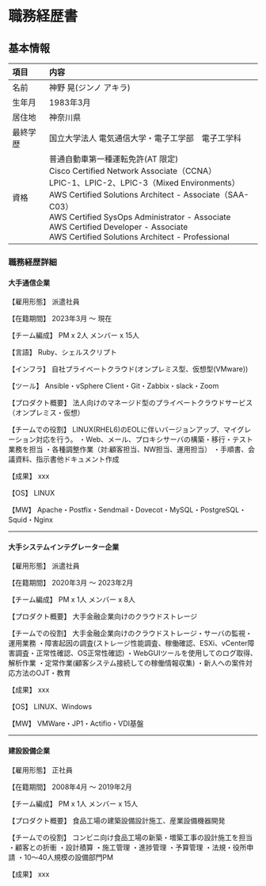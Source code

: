 # 職務経歴書

## 基本情報

| 項目 | 内容 |
|:---- |:----|
|名前|神野 晃(ジンノ アキラ)|
|生年月|1983年3月|
|居住地|神奈川県|
|最終学歴|国立大学法人 電気通信大学・電子工学部　電子工学科|
|資格|普通自動車第一種運転免許(AT 限定)<br>Cisco Certified Network Associate（CCNA）<br>LPIC-1、LPIC-2、LPIC-3（Mixed Environments）<br>AWS Certified Solutions Architect - Associate（SAA-C03）<br>AWS Certified SysOps Administrator - Associate<br>AWS Certified Developer - Associate<br>AWS Certified Solutions Architect - Professional|<br><br>




### 職務経歴詳細

#### 大手通信企業

【雇用形態】
派遣社員

【在籍期間】
2023年3月 ～ 現在

【チーム編成】
PM x 2人
メンバー x 15人

【言語】
Ruby、シェルスクリプト

【インフラ】
自社プライベートクラウド(オンプレミス型、仮想型(VMware))

【ツール】
Ansible・vSphere Client・Git・Zabbix・slack・Zoom

【プロダクト概要】
法人向けのマネージド型のプライベートクラウドサービス（オンプレミス・仮想）

【チームでの役割】
LINUX(RHEL6)のEOLに伴いバージョンアップ、マイグレーション対応を行う。
・Web、メール、プロキシサーバの構築・移行・テスト業務を担当
・各種調整作業（対:顧客担当、NW担当、運用担当）
・手順書、会議資料、指示書他ドキュメント作成


【成果】
xxx

【OS】
LINUX

【MW】
Apache・Postfix・Sendmail・Dovecot・MySQL・PostgreSQL・Squid・Nginx 

---

#### 大手システムインテグレーター企業

【雇用形態】
派遣社員

【在籍期間】
2020年3月 ～ 2023年2月

【チーム編成】
PM x 1人
メンバー x 8人

【プロダクト概要】
⼤⼿⾦融企業向けのクラウドストレージ

【チームでの役割】
⼤⼿⾦融企業向けのクラウドストレージ・サーバの監視・運⽤業務
・障害起因の調査(ストレージ性能調査、稼働確認、ESXi、vCenter障害調査・正常性確認、OS正常性確認)
・WebGUIツールを使⽤してのログ取得、解析作業
・定常作業(顧客システム接続しての稼働情報収集)
・新⼈への案件対応⽅法のOJT・教育

【成果】
xxx

【OS】
LINUX、Windows

【MW】
VMWare・JP1・Actifio・VDI基盤

---

#### 建設設備企業

【雇用形態】
正社員

【在籍期間】
2008年4月 ～ 2019年2月

【チーム編成】
PM x 1人
メンバー x 15人

【プロダクト概要】
食品工場の建築設備設計施工、産業設備機器開発

【チームでの役割】
コンビニ向け食品工場の新築・増築工事の設計施工を担当
・顧客との折衝
・設計積算
・施工管理
・進捗管理
・予算管理
・法規・役所申請
・10～40⼈規模の設備部門PM

【成果】
xxx
